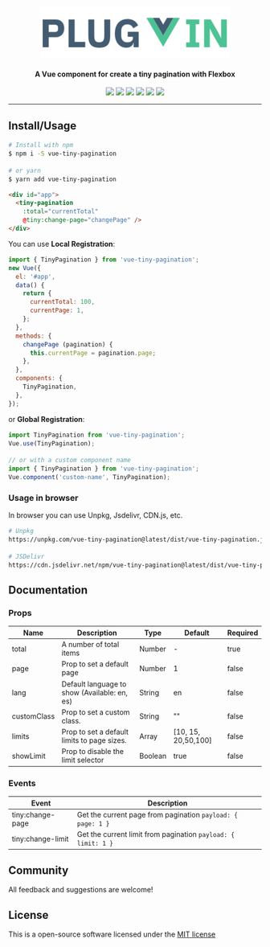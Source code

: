 <p align="center">
  <a href="#"><img src="https://raw.githubusercontent.com/coderdiaz/vue-template-plugin/master/logotype.png" width="380"></a>
  <h4 align="center">A Vue component for create a tiny pagination with Flexbox</h4>
</p>

<p align="center">
    <a href="https://npmjs.com/package/vue-tiny-pagination"><img src="https://img.shields.io/npm/dt/vue-tiny-pagination.svg?style=flat-square"></a>
    <a href="https://github.com/coderdiaz/vue-tiny-pagination/blob/master/LICENSE"><img src="https://img.shields.io/badge/license-MIT-blue.svg?style=flat-square"></a>
    <a href="https://github.com/coderdiaz/vue-tiny-pagination/stargazers"><img src="https://img.shields.io/github/stars/coderdiaz/vue-tiny-pagination.svg?style=flat-square"></a>
    <a href="http://npmjs.com/package/vue-tiny-pagination"><img src="https://img.shields.io/npm/v/vue-tiny-pagination.svg?style=flat-square"></a>
    <a href="http://npmjs.com/package/vue-tiny-pagination"><img src="https://img.shields.io/npm/dm/vue-tiny-pagination.svg?style=flat-square"></a>
    <a href="https://travis-ci.org/coderdiaz/vue-tiny-pagination"><img src="https://travis-ci.org/coderdiaz/vue-tiny-pagination.svg?branch=master&style=flat-square"></a>
</p>

---

## Install/Usage
<!-- Replace the docs for usage the plugin -->
```sh
# Install with npm
$ npm i -S vue-tiny-pagination

# or yarn
$ yarn add vue-tiny-pagination
```

```html
<div id="app">
  <tiny-pagination
    :total="currentTotal"
    @tiny:change-page="changePage" />
</div>
```

You can use **Local Registration**:
```js
import { TinyPagination } from 'vue-tiny-pagination';
new Vue({
  el: '#app',
  data() {
    return {
      currentTotal: 100,
      currentPage: 1,
    };
  },
  methods: {
    changePage (pagination) {
      this.currentPage = pagination.page;
    },
  },
  components: {
    TinyPagination,
  },
});
```

or **Global Registration**:
```js
import TinyPagination from 'vue-tiny-pagination';
Vue.use(TinyPagination);

// or with a custom component name
import { TinyPagination } from 'vue-tiny-pagination';
Vue.component('custom-name', TinyPagination);
```

### Usage in browser
<!-- Write an example for use the plugin in browser from CDN -->
In browser you can use Unpkg, Jsdelivr, CDN.js, etc.
```sh
# Unpkg
https://unpkg.com/vue-tiny-pagination@latest/dist/vue-tiny-pagination.js

# JSDelivr
https://cdn.jsdelivr.net/npm/vue-tiny-pagination@latest/dist/vue-tiny-pagination.min.js
```

## Documentation
<!-- Add all documentation about the plugin: props, events, etc -->
### Props
|Name|Description|Type|Default|Required|
|---|---|---|---|---|
|total|A number of total items|Number|-|true|
|page|Prop to set a default page|Number|1|false|
|lang|Default language to show (Available: en, es)|String|en|false|
|customClass|Prop to set a custom class.|String|""|false|
|limits|Prop to set a default limits to page sizes.|Array|[10, 15, 20,50,100]|false|
|showLimit|Prop to disable the limit selector|Boolean|true|false|

### Events
|Event|Description|
|---|---|
|tiny:change-page|Get the current page from pagination `payload: { page: 1 }`|
|tiny:change-limit|Get the current limit from pagination `payload: { limit: 1 }`|

## Community
All feedback and suggestions are welcome!

## License
This is a open-source software licensed under the [MIT license](https://raw.githubusercontent.com/coderdiaz/vue-tiny-pagination/master/LICENSE)